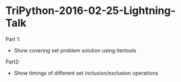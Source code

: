 # TriPython-2016-02-25-Lightning-Talk
Part 1:
* Show covering set problem solution using itertools

Part2:
* Show timings of different set inclusion/exclusion operations